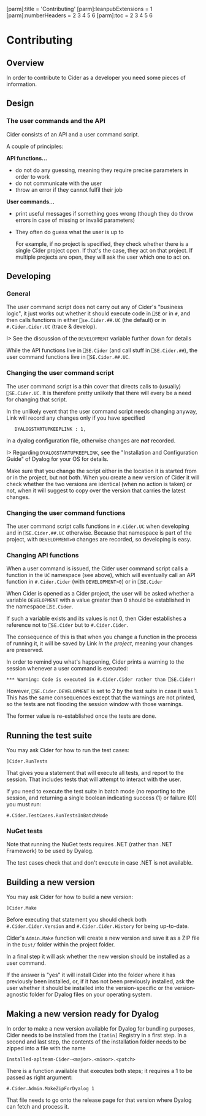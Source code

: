 [parm]:title             = 'Contributing'
[parm]:leanpubExtensions = 1
[parm]:numberHeaders     = 2 3 4 5 6
[parm]:toc               = 2 3 4 5 6



# Contributing

## Overview

In order to contribute to Cider as a developer you need some pieces of information. 

## Design

### The user commands and the API

Cider consists of an API and a user command script.

A couple of principles:


**API functions...**

* do not do any guessing, meaning they require precise parameters in order to work
* do not communicate with the user
* throw an error if they cannot fulfil their job

**User commands...**

* print useful messages if something goes wrong (though they do throw errors in case of missing or invalid parameters)
* They often do guess what the user is up to

  For example, if no project is specified, they check whether there is a single Cider project open. If that's the case, they act on that project. If multiple projects are open, they will ask the user which one to act on.


## Developing

### General

The user command script does not carry out any of Cider's "business logic", it just works out whether it should execute code in `⎕SE` or in `#`, and then calls functions in either `⎕se.Cider.##.UC` (the default) or in `#.Cider.Cider.UC` (trace & develop).

I> See the discussion of the `DEVELOPMENT` variable further down for details

While the API functions live in `⎕SE.Cider` (and call stuff in `⎕SE.Cider.##`), the user command functions live in `⎕SE.Cider.##.UC`.

### Changing the user command script

The user command script is a thin cover that directs calls to (usually) `⎕SE.Cider.UC`. It is therefore pretty unlikely that there will every be a need for changing that script.

In the unlikely event that the user command script needs changing anyway, Link will record any changes only if you have specified 

```
   DYALOGSTARTUPKEEPLINK : 1,
```

in a dyalog configuration file, otherwise changes are **_not_** recorded. 

I> Regarding `DYALOGSTARTUPKEEPLINK`, see the "Installation and Configuration Guide" of Dyalog for your OS for details.

Make sure that you change the script either in the location it is started from or in the project, but not both. When you create a new version of Cider it will check whether the two versions are identical (when no action is taken) or not, when it will suggest to copy over the version that carries the latest changes.

### Changing the user command functions

The user command script calls functions in `#.Cider.UC` when developing and in `⎕SE.Cider.##.UC` otherwise. Because that namespace is part of the project, with `DEVELOPMENT>0` changes are recorded, so developing is easy.

### Changing API functions

When a user command is issued, the Cider user command script calls a function in the `UC` namespace (see above), which will eventually call an API function in `#.Cider.Cider` (with `DEVELOPMENT>0`) or in `⎕SE.Cider`

When Cider is opened as a Cider project, the user will be asked whether a variable `DEVELOPMENT` with a value greater than 0 should be established in the namespace `⎕SE.Cider`.

If such a variable exists and its values is not 0, then Cider establishes a reference not to `⎕SE.Cider` but to `#.Cider.Cider`.

The consequence of this is that when you change a function in the process of running it, it will be saved by Link _in the project_, meaning your changes are preserved.

In order to remind you what's happening, Cider prints a warning to the session whenever a user command is executed:

```
*** Warning: Code is executed in #.Cider.Cider rather than ⎕SE.Cider!
```

However, `⎕SE.Cider.DEVELOPMENT` is set to 2 by the test suite in case it was 1. This has the same consequences except that the warnings are not printed, so the tests are not flooding the session window with those warnings.

The former value is re-established once the tests are done.

## Running the test suite

You may ask Cider for how to run the test cases:

```
]Cider.RunTests
```

That gives you a statement that will execute all tests, and report to the session. That includes tests that will attempt to interact with the user.

If you need to execute the test suite in batch mode (no reporting to the session, and returning a single boolean indicating success (1) or failure (0)) you must run:

```
#.Cider.TestCases.RunTestsInBatchMode
```


### NuGet tests

Note that running the NuGet tests requires .NET (rather than .NET Framework) to be used by Dyalog.

The test cases check that and don't execute in case .NET is not available.

## Building a new version

You may ask Cider for how to build a new version:

```
]Cider.Make
```

Before executing that statement you should check both `#.Cider.Cider.Version` and `#.Cider.Cider.History` for being up-to-date.

Cider's `Admin.Make` function will create a new version and save it as a ZIP file in the `Dist/` folder within the project folder.

In a final step it will ask whether the new version should be installed as a user command. 

If the answer is "yes" it will install Cider into the folder where it has previously been installed, or, if it has not been previously installed, ask the user whether it should be installed into the version-specific or the version-agnostic folder for Dyalog files on your operating system.


## Making a new version ready for Dyalog

In order to make a new version available for Dyalog for bundling purposes, Cider needs to be installed from the `[tatin]` Registry in a first step. In a second and last step, the contents of the installation folder needs to be zipped into a file with the name

```
Installed-aplteam-Cider-<major>.<minor>.<patch>
```

There is a function available that executes both steps; it requires a 1 to be passed as right argument:

```
#.Cider.Admin.MakeZipForDyalog 1
```

That file needs to go onto the release page for that version where Dyalog can fetch and process it.



